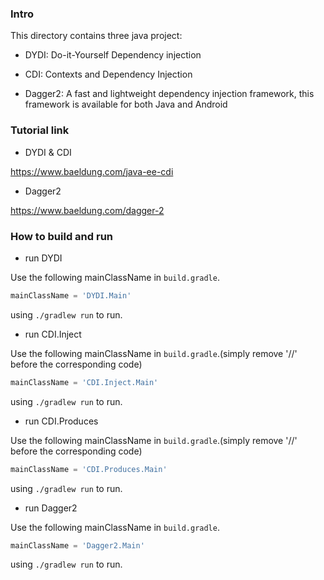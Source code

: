 ### Intro

This directory contains three java project:

* DYDI: Do-it-Yourself Dependency injection

* CDI: Contexts and Dependency Injection

* Dagger2: A fast and lightweight dependency injection framework, this framework is available for both Java and Android

### Tutorial link

* DYDI & CDI

https://www.baeldung.com/java-ee-cdi

* Dagger2

https://www.baeldung.com/dagger-2

### How to build and run

* run DYDI

Use the following mainClassName in `build.gradle`.

```groovy
mainClassName = 'DYDI.Main'
```

using `./gradlew run` to run.

* run CDI.Inject

Use the following mainClassName in `build.gradle`.(simply remove '//' before the corresponding code)

```groovy
mainClassName = 'CDI.Inject.Main'
```

using `./gradlew run` to run.

* run CDI.Produces

Use the following mainClassName in `build.gradle`.(simply remove '//' before the corresponding code)

```groovy
mainClassName = 'CDI.Produces.Main'
```

using `./gradlew run` to run.

* run Dagger2

Use the following mainClassName in `build.gradle`.

```groovy
mainClassName = 'Dagger2.Main'
```

using `./gradlew run` to run.
